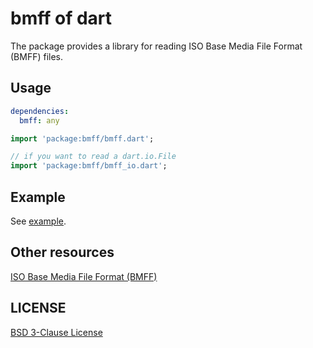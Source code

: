 # bmff of dart

The package provides a library for reading ISO Base Media File Format (BMFF) files.

## Usage

```yaml
dependencies:
  bmff: any
```

```dart
import 'package:bmff/bmff.dart';

// if you want to read a dart.io.File
import 'package:bmff/bmff_io.dart';
```

## Example

See [example](https://github.com/CaiJingLong/bmff/blob/main/example/bin/bmff_example.dart).

## Other resources

[ISO Base Media File Format (BMFF)][ISOBMFF]

## LICENSE

[BSD 3-Clause License](https://github.com/CaiJingLong/bmff/blob/main/LICENSE)

[ISOBMFF]: https://mpeg.chiariglione.org/standards/mpeg-4/iso-base-media-file-format
